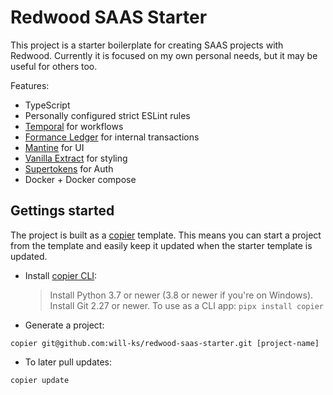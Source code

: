 # Redwood SAAS Starter

This project is a starter boilerplate for creating SAAS projects with Redwood. Currently it is focused on my own personal needs, but it may be useful for others too.

Features:
- TypeScript
- Personally configured strict ESLint rules
- [Temporal](https://temporal.io/) for workflows
- [Formance Ledger](https://github.com/formancehq/ledger) for internal transactions
- [Mantine](https://github.com/mantinedev/mantine) for UI
- [Vanilla Extract](https://github.com/vanilla-extract-css/vanilla-extract) for styling
- [Supertokens](https://supertokens.com/) for Auth
- Docker + Docker compose

## Gettings started

The project is built as a [copier](https://copier.readthedocs.io/en/stable/) template. This means you can start a project from the template and easily keep it updated when the starter template is updated.

- Install [copier CLI](https://copier.readthedocs.io/en/stable/):

  > Install Python 3.7 or newer (3.8 or newer if you're on Windows).
  > Install Git 2.27 or newer.
  > To use as a CLI app: `pipx install copier`

- Generate a project:

```
copier git@github.com:will-ks/redwood-saas-starter.git [project-name]
```

- To later pull updates:

```
copier update
```
